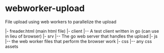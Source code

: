 webworker-upload
================

File upload using web workers to parallelize the upload

|- freader.html (main html file)
|- client
|-- A test client written in go (can use in lieu of browser)
|- srv
|-- The go web server that handles the upload
|- js
|-- the web worker files that perform the browser work
|- css
|-- any css assets
